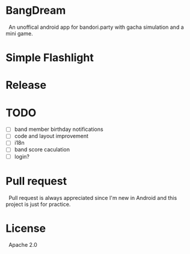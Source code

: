 # BangDream
&nbsp; An unoffical android app for bandori.party with gacha simulation and a mini game.

# Simple Flashlight

# Release

# TODO
* [ ] band member birthday notifications
* [ ] code and layout improvement
* [ ] i18n
* [ ] band score caculation
* [ ] login?

# Pull request
&nbsp; Pull request is always appreciated since I'm new in Android and this project is just for practice.

# License
&nbsp; Apache 2.0
